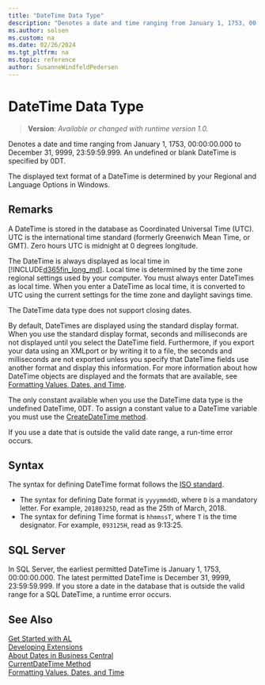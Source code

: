 ```yaml
---
title: "DateTime Data Type"
description: "Denotes a date and time ranging from January 1, 1753, 00:00:00.000 to December 31, 9999, 23:59:59.999."
ms.author: solsen
ms.custom: na
ms.date: 02/26/2024
ms.tgt_pltfrm: na
ms.topic: reference
author: SusanneWindfeldPedersen
---
```

[//]: # (START>DO_NOT_EDIT)
[//]: # (IMPORTANT:Do not edit any of the content between here and the END>DO_NOT_EDIT.)
[//]: # (Any modifications should be made in the .xml files in the ModernDev repo.)
# DateTime Data Type
> **Version**: _Available or changed with runtime version 1.0._

Denotes a date and time ranging from January 1, 1753, 00:00:00.000 to December 31, 9999, 23:59:59.999. An undefined or blank DateTime is specified by 0DT.




[//]: # (IMPORTANT: END>DO_NOT_EDIT)

The displayed text format of a DateTime is determined by your Regional and Language Options in Windows.  
  
## Remarks

A DateTime is stored in the database as Coordinated Universal Time (UTC). UTC is the international time standard (formerly Greenwich Mean Time, or GMT). Zero hours UTC is midnight at 0 degrees longitude.  
  
The DateTime is always displayed as local time in [!INCLUDE[d365fin_long_md](../../includes/d365fin_long_md.md)]. Local time is determined by the time zone regional settings used by your computer. You must always enter DateTimes as local time. When you enter a DateTime as local time, it is converted to UTC using the current settings for the time zone and daylight savings time.  
  
The DateTime data type does not support closing dates.  
  
By default, DateTimes are displayed using the standard display format. When you use the standard display format, seconds and milliseconds are not displayed until you select the DateTime field. Furthermore, if you export your data using an XMLport or by writing it to a file, the seconds and milliseconds are not exported unless you specify that DateTime fields use another format and display this information. For more information about how DateTime objects are displayed and the formats that are available, see [Formatting Values, Dates, and Time](../../devenv-format-property.md).  
  
The only constant available when you use the DateTime data type is the undefined DateTime, 0DT. To assign a constant value to a DateTime variable you must use the [CreateDateTime method](../system/system-createdatetime-method.md).  
  
If you use a date that is outside the valid date range, a run-time error occurs.  

## Syntax

The syntax for defining DateTime format follows the [ISO standard](https://en.wikipedia.org/wiki/ISO_8601). 
- The syntax for defining Date format is `yyyymmddD`, where `D` is a mandatory letter. For example, `20180325D`, read as the 25th of March, 2018.
- The syntax for defining Time format is `hhmmssT`, where `T` is the time designator. For example, `093125H`, read as 9:13:25.

## SQL Server

In SQL Server, the earliest permitted DateTime is January 1, 1753, 00:00:00.000. The latest permitted DateTime is December 31, 9999, 23:59:59.999. If you store a date in the database that is outside the valid range for a SQL DateTime, a runtime error occurs.  

## See Also

[Get Started with AL](../../devenv-get-started.md)  
[Developing Extensions](../../devenv-dev-overview.md)  
[About Dates in Business Central](../../devenv-about-dates.md)  
[CurrentDateTime Method](../system/system-currentdatetime-method.md)  
[Formatting Values, Dates, and Time](../../devenv-format-property.md)